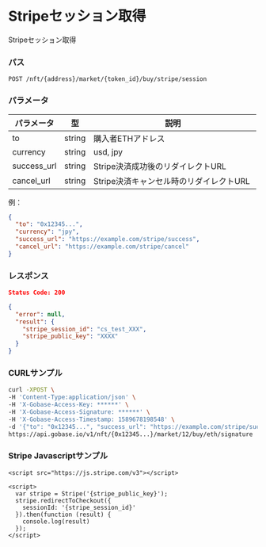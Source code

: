 # Stripeセッション取得

Stripeセッション取得

### パス
```
POST /nft/{address}/market/{token_id}/buy/stripe/session
```

### パラメータ

|  パラメータ    |  型              | 説明                                  |
| ------------ | ---------------- | ------------------------------------- |
|  to          |  string          | 購入者ETHアドレス                       |
|  currency    |  string          | usd, jpy                              |
|  success_url |  string          | Stripe決済成功後のリダイレクトURL   　　　 |
|  cancel_url  |  string          | Stripe決済キャンセル時のリダイレクトURL    |

例：
```json
{
  "to": "0x12345...",
  "currency": "jpy",
  "success_url": "https://example.com/stripe/success",
  "cancel_url": "https://example.com/stripe/cancel"
}
```

### レスポンス
```json
Status Code: 200

{
  "error": null,
  "result": {
    "stripe_session_id": "cs_test_XXX",
    "stripe_public_key": "XXXX"
  }
}
```

### CURLサンプル
```bash
curl -XPOST \
-H 'Content-Type:application/json' \
-H 'X-Gobase-Access-Key: ******' \
-H 'X-Gobase-Access-Signature: ******' \
-H 'X-Gobase-Access-Timestamp: 1589678198548' \
-d '{"to": "0x12345...", "success_url": "https://example.com/stripe/success", "cancel_url": "https://example.com/stripe/cancel"}' \
https://api.gobase.io/v1/nft/{0x12345...}/market/12/buy/eth/signature
```

### Stripe Javascriptサンプル
```
<script src="https://js.stripe.com/v3"></script>

<script>
  var stripe = Stripe('{stripe_public_key}');
  stripe.redirectToCheckout({
    sessionId: '{stripe_session_id}'
  }).then(function (result) {
    console.log(result)
  });
</script>
```
